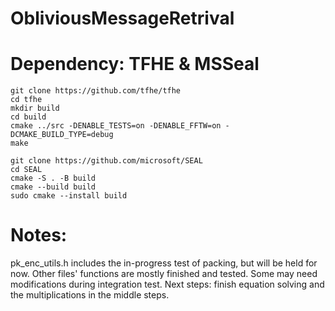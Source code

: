 # ObliviousMessageRetrival

# Dependency: TFHE & MSSeal

```
git clone https://github.com/tfhe/tfhe
cd tfhe
mkdir build
cd build
cmake ../src -DENABLE_TESTS=on -DENABLE_FFTW=on -DCMAKE_BUILD_TYPE=debug
make
```

```
git clone https://github.com/microsoft/SEAL
cd SEAL
cmake -S . -B build
cmake --build build
sudo cmake --install build
```

# Notes:
pk_enc_utils.h includes the in-progress test of packing, but will be held for now.
Other files' functions are mostly finished and tested. Some may need modifications during integration test.
Next steps: finish equation solving and the multiplications in the middle steps.
